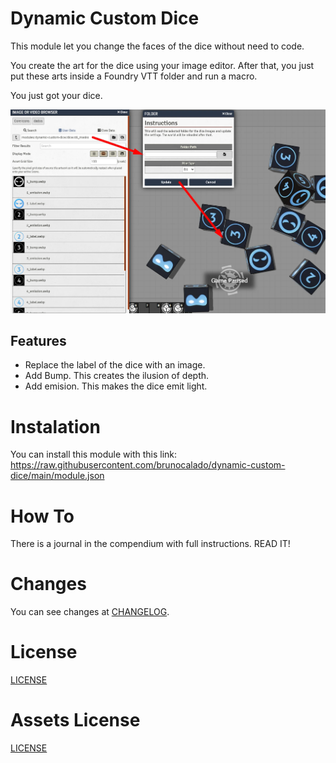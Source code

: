 # Dynamic Custom Dice
This module let you change the faces of the dice without need to code.

You create the art for the dice using your image editor. After that, you just put these arts inside a Foundry VTT folder and run a macro. 

You just got your dice.

<p align="center">
  <img width="900" src="docs/docs_demo.webp">
</p>

## Features
- Replace the label of the dice with an image.
- Add Bump. This creates the ilusion of depth.
- Add emision. This makes the dice emit light.

# Instalation
You can install this module with this link: https://raw.githubusercontent.com/brunocalado/dynamic-custom-dice/main/module.json

# How To
There is a journal in the compendium with full instructions. READ IT!

# Changes
You can see changes at [CHANGELOG](CHANGELOG.md).

# License
[LICENSE](https://github.com/brunocalado/dynamic-custom-dice/blob/main/LICENSE.md)

# Assets License
[LICENSE](https://github.com/brunocalado/dynamic-custom-dice/blob/main/LICENSE-ASSETS.md)
